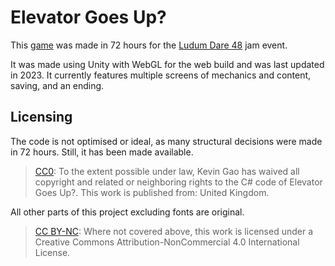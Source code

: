 # Elevator Goes Up?
This [game](https://ageneric.itch.io/elevator-goes-up) was made in 72 hours
for the [Ludum Dare 48](https://ldjam.com/events/ludum-dare/48/) jam event.

It was made using Unity with WebGL for the web build and was last updated in 2023.
It currently features multiple screens of mechanics and content, saving,
and an ending.

## Licensing
The code is not optimised or ideal, as many structural decisions were made in
72 hours. Still, it has been made available.

> [CC0](https://creativecommons.org/publicdomain/zero/1.0/): To the extent possible under law, Kevin Gao has waived all copyright and related or neighboring rights to the C# code of Elevator Goes Up?. This work is published from: United Kingdom.

All other parts of this project excluding fonts are original.

> [CC BY-NC](https://creativecommons.org/licenses/by-nc/4.0/): Where not covered above, this work is licensed under a Creative Commons Attribution-NonCommercial 4.0 International License.
